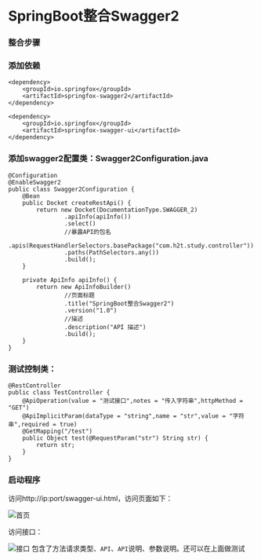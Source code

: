 # SpringBoot整合Swagger2

### 整合步骤
### 添加依赖
```
<dependency>
    <groupId>io.springfox</groupId>
    <artifactId>springfox-swagger2</artifactId>
</dependency>

<dependency>
    <groupId>io.springfox</groupId>
    <artifactId>springfox-swagger-ui</artifactId>
</dependency>
```

### 添加swagger2配置类：Swagger2Configuration.java
```
@Configuration
@EnableSwagger2
public class Swagger2Configuration {
    @Bean
    public Docket createRestApi() {
        return new Docket(DocumentationType.SWAGGER_2)
                .apiInfo(apiInfo())
                .select()
                //暴露API的包名
                .apis(RequestHandlerSelectors.basePackage("com.h2t.study.controller"))
                .paths(PathSelectors.any())
                .build();
    }

    private ApiInfo apiInfo() {
        return new ApiInfoBuilder()
                //页面标题
                .title("SpringBoot整合Swagger2")
                .version("1.0")
                //描述
                .description("API 描述")
                .build();
    }
}
```

### 测试控制类：
```
@RestController
public class TestController {
    @ApiOperation(value = "测试接口",notes = "传入字符串",httpMethod = "GET")
    @ApiImplicitParam(dataType = "string",name = "str",value = "字符串",required = true)
    @GetMapping("/test")
    public Object test(@RequestParam("str") String str) {
        return str;
    }
}
```

### 启动程序
访问http://ip:port/swagger-ui.html，访问页面如下：

![首页](https://upload-images.jianshu.io/upload_images/9358011-ffa3f048eeb0c560.png?imageMogr2/auto-orient/strip%7CimageView2/2/w/1240)

访问接口：

![接口](https://upload-images.jianshu.io/upload_images/9358011-3b22bbf79491bc20.png?imageMogr2/auto-orient/strip%7CimageView2/2/w/1240)
包含了方法请求类型、`API`、`API`说明、参数说明。还可以在上面做测试



